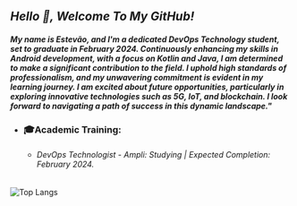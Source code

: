 ## <i>Hello 👋, Welcome To My GitHub!</i>

##### My name is <i>Estevão</i>, and I'm a dedicated DevOps Technology student, set to graduate in February 2024. Continuously enhancing my skills in Android development, with a focus on Kotlin and Java, I am determined to make a significant contribution to the field. I uphold high standards of professionalism, and my unwavering commitment is evident in my learning journey. I am excited about future opportunities, particularly in exploring innovative technologies such as 5G, IoT, and blockchain. I look forward to navigating a path of success in this dynamic landscape."

- ### 🎓Academic Training:
   - ###### DevOps Technologist - Ampli: Studying | Expected Completion: February 2024.

![Top Langs](https://github-readme-stats.vercel.app/api/top-langs/?username=tevolve&layout=compact&theme=highcontrast)




